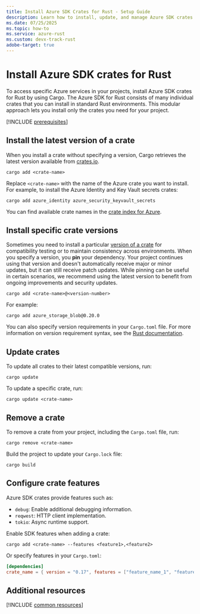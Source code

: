 ```yaml
---
title: Install Azure SDK Crates for Rust - Setup Guide
description: Learn how to install, update, and manage Azure SDK crates for Rust using Cargo. Get step-by-step instructions for specific versions and preview packages.
ms.date: 07/25/2025
ms.topic: how-to
ms.service: azure-rust
ms.custom: devx-track-rust
adobe-target: true
---
```


# Install Azure SDK crates for Rust

To access specific Azure services in your projects, install Azure SDK crates for Rust by using Cargo. The Azure SDK for Rust consists of many individual crates that you can install in standard Rust environments. This modular approach lets you install only the crates you need for your project.

[!INCLUDE [prerequisites](../includes/prerequisites.md)]

## Install the latest version of a crate

When you install a crate without specifying a version, Cargo retrieves the latest version available from [crates.io](https://crates.io). 

```console
cargo add <crate-name>
```

Replace `<crate-name>` with the name of the Azure crate you want to install. For example, to install the Azure Identity and Key Vault secrets crates:

```console
cargo add azure_identity azure_security_keyvault_secrets
```

You can find available crate names in the [crate index for Azure](https://crates.io/users/azure-sdk?sort=recent-downloads).

## Install specific crate versions

Sometimes you need to install a particular [version of a crate](https://doc.rust-lang.org/cargo/reference/specifying-dependencies.html#version-requirement-syntax) for compatibility testing or to maintain consistency across environments. When you specify a version, you **pin** your dependency. Your project continues using that version and doesn't automatically receive major or minor updates, but it can still receive patch updates. While pinning can be useful in certain scenarios, we recommend using the latest version to benefit from ongoing improvements and security updates.

```console
cargo add <crate-name>@<version-number>
```

For example:

```console
cargo add azure_storage_blob@0.20.0
```

You can also specify version requirements in your `Cargo.toml` file. For more information on version requirement syntax, see the [Rust documentation](https://doc.rust-lang.org/cargo/reference/specifying-dependencies.html).

## Update crates

To update all crates to their latest compatible versions, run:

```console
cargo update
```

To update a specific crate, run:

```console
cargo update <crate-name>
```

## Remove a crate

To remove a crate from your project, including the `Cargo.toml` file, run:

  ```console
  cargo remove <crate-name>
  ```
    
Build the project to update your `Cargo.lock` file:

  ```console
  cargo build
  ```



## Configure crate features

Azure SDK crates provide features such as:

- `debug`: Enable additional debugging information.
- `reqwest`: HTTP client implementation.
- `tokio`: Async runtime support.

Enable SDK features when adding a crate:

```console
cargo add <crate-name> --features <feature1>,<feature2>
```

Or specify features in your `Cargo.toml`:

```toml
[dependencies]
crate_name = { version = "0.17", features = ["feature_name_1", "feature_name_2"] }
```

## Additional resources

[!INCLUDE [common resources](../includes/resources.md)]